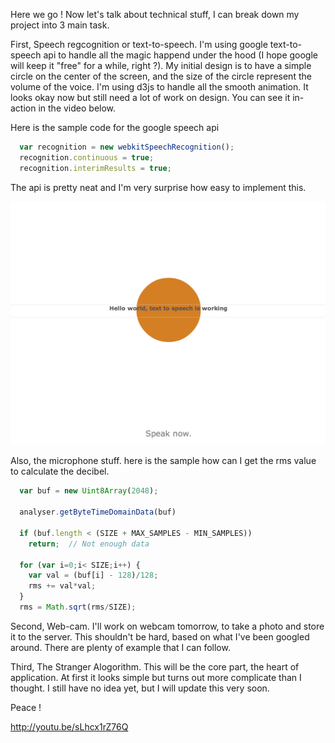 Here we go ! Now let's talk about technical stuff, I can break down my project into 3 main task. 

First, Speech regcognition or text-to-speech. I'm using google text-to-speech api to handle all the magic happend under the hood (I hope google will keep it "free" for a while, right ?). My initial design is to have a simple circle on the center of the screen, and the size of the circle represent the volume of the voice. I'm using d3js to handle all the smooth animation. It looks okay now but still need a lot of work on design. You can see it in-action in the video below.

Here is the sample code for the google speech api

```javascript
  var recognition = new webkitSpeechRecognition();    
  recognition.continuous = true;
  recognition.interimResults = true;
```

The api is pretty neat and I'm very surprise how easy to implement this.

![prototype#1](../project_images/prototype1.png?raw=true "Prototype")

Also, the microphone stuff. here is the sample how can I get the rms value to calculate the decibel.

```javascript
  var buf = new Uint8Array(2048);
  
  analyser.getByteTimeDomainData(buf) 
  
  if (buf.length < (SIZE + MAX_SAMPLES - MIN_SAMPLES))
    return;  // Not enough data

  for (var i=0;i< SIZE;i++) {
    var val = (buf[i] - 128)/128;
    rms += val*val;
  }
  rms = Math.sqrt(rms/SIZE);
```

Second, Web-cam. I'll work on webcam tomorrow, to take a photo and store it to the server. This shouldn't be hard, based on what I've been googled around. There are plenty of example that I can follow.

Third, The Stranger Alogorithm. This will be the core part, the heart of application. At first it looks simple but turns out more complicate than I thought. I still have no idea yet, but I will update this very soon. 

Peace !

http://youtu.be/sLhcx1rZ76Q
